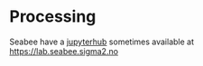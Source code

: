 # Processing

Seabee have a [jupyterhub](https://jupyter.org/hub) sometimes available at https://lab.seabee.sigma2.no
